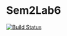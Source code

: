 # Sem2Lab6
[![Build Status](https://travis-ci.org/akosoj/Sem2Lab6.svg?branch=master)](https://travis-ci.org/akosoj/Sem2Lab6)
